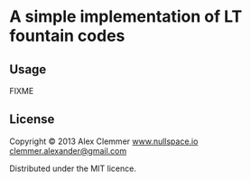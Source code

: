 # A simple implementation of LT fountain codes



## Usage

FIXME

## License

Copyright © 2013 Alex Clemmer www.nullspace.io <clemmer.alexander@gmail.com>

Distributed under the MIT licence.
